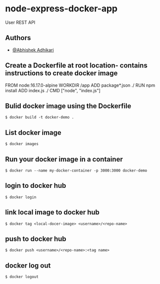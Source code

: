 # node-express-docker-app

User REST API

## Authors

- [@Abhishek Adhikari](https://github.com/Ad-Abhishek)

## Create a Dockerfile at root location- contains instructions to create docker image

  FROM node:16.17.0-alpine
  WORKDIR /app
  ADD package*.json ./
  RUN npm install
  ADD index.js ./
  CMD ["node", "index.js"]



## Bulid docker image using the Dockerfile

 `$ docker build -t docker-demo .` 



## List docker image

 `$ docker images`



## Run your docker image in a container

 `$ docker run --name my-docker-container -p 3000:3000 docker-demo` 



## login to docker hub

 `$ docker login`



## link local image to docker hub

 `$ docker tag <local-docer-image> <username>/<repo-name>`



## push to docker hub

 `$ docker push <username>/<repo-name>:<tag name>`



## docker log out

  `$ docker logout`